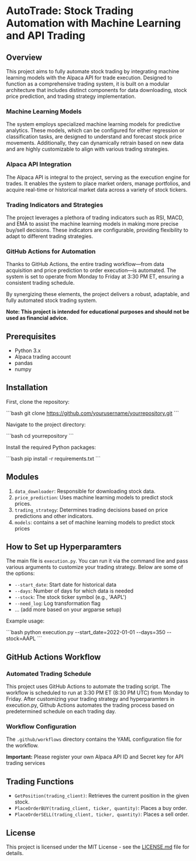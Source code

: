# AutoTrade: Stock Trading Automation with Machine Learning and API Trading

## Overview

This project aims to fully automate stock trading by integrating machine learning models with the Alpaca API for trade execution. Designed to function as a comprehensive trading system, it is built on a modular architecture that includes distinct components for data downloading, stock price prediction, and trading strategy implementation.

### Machine Learning Models
The system employs specialized machine learning models for predictive analytics. These models, which can be configured for either regression or classification tasks, are designed to understand and forecast stock price movements. Additionally, they can dynamically retrain based on new data and are highly customizable to align with various trading strategies.

### Alpaca API Integration
The Alpaca API is integral to the project, serving as the execution engine for trades. It enables the system to place market orders, manage portfolios, and acquire real-time or historical market data across a variety of stock tickers.

### Trading Indicators and Strategies
The project leverages a plethora of trading indicators such as RSI, MACD, and EMA to assist the machine learning models in making more precise buy/sell decisions. These indicators are configurable, providing flexibility to adapt to different trading strategies.

### GitHub Actions for Automation
Thanks to GitHub Actions, the entire trading workflow—from data acquisition and price prediction to order execution—is automated. The system is set to operate from Monday to Friday at 3:30 PM ET, ensuring a consistent trading schedule.

By synergizing these elements, the project delivers a robust, adaptable, and fully automated stock trading system.

**Note: This project is intended for educational purposes and should not be used as financial advice.**

## Prerequisites

- Python 3.x
- Alpaca trading account
- pandas
- numpy

## Installation

First, clone the repository:

\`\`\`bash
git clone https://github.com/yourusername/yourrepository.git
\`\`\`

Navigate to the project directory:

\`\`\`bash
cd yourrepository
\`\`\`

Install the required Python packages:

\`\`\`bash
pip install -r requirements.txt
\`\`\`

## Modules

1. `data_downloader`: Responsible for downloading stock data.
2. `price_prediction`: Uses machine learning models to predict stock prices.
3. `trading_strategy`: Determines trading decisions based on price predictions and other indicators.
4. `models`: contains a set of machine learning models to predict stock prices

## How to Set up Hyperparamters

The main file is `execution.py`. You can run it via the command line and pass various arguments to customize your trading strategy. Below are some of the options:

- `--start_date`: Start date for historical data
- `--days`: Number of days for which data is needed
- `--stock`: The stock ticker symbol (e.g., 'AAPL')
- `--need_log`: Log transformation flag
- ... (add more based on your argparse setup)

Example usage:

\`\`\`bash
python execution.py --start_date=2022-01-01 --days=350 --stock=AAPL
\`\`\`

## GitHub Actions Workflow

### Automated Trading Schedule

This project uses GitHub Actions to automate the trading script. The workflow is scheduled to run at 3:30 PM ET (8:30 PM UTC) from Monday to Friday. After customizing your trading strategy and hyperparamters in execution.py, Github Actions automates the trading process based on predetermined schedule on each trading day.

### Workflow Configuration

The `.github/workflows` directory contains the YAML configuration file for the workflow.

**Important:**  Please register your own Alpaca API ID and Secret key for API trading services

## Trading Functions

- `GetPosition(trading_client)`: Retrieves the current position in the given stock.
- `PlaceOrderBUY(trading_client, ticker, quantity)`: Places a buy order.
- `PlaceOrderSELL(trading_client, ticker, quantity)`: Places a sell order.

## License

This project is licensed under the MIT License - see the [LICENSE.md](LICENSE.md) file for details.
